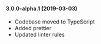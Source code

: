 #### 3.0.0-alpha.1 (2019-03-03)

- Codebase moved to TypeScript
- Added prettier
- Updated linter rules
